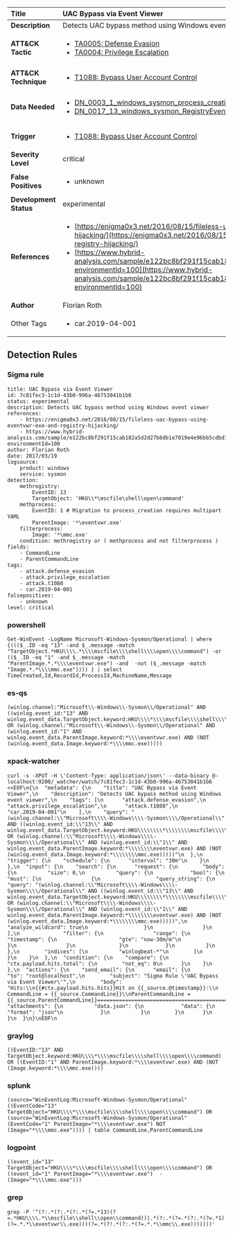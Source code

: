 | Title                    | UAC Bypass via Event Viewer       |
|:-------------------------|:------------------|
| **Description**          | Detects UAC bypass method using Windows event viewer |
| **ATT&amp;CK Tactic**    |  <ul><li>[TA0005: Defense Evasion](https://attack.mitre.org/tactics/TA0005)</li><li>[TA0004: Privilege Escalation](https://attack.mitre.org/tactics/TA0004)</li></ul>  |
| **ATT&amp;CK Technique** | <ul><li>[T1088: Bypass User Account Control](https://attack.mitre.org/techniques/T1088)</li></ul>  |
| **Data Needed**          | <ul><li>[DN_0003_1_windows_sysmon_process_creation](../Data_Needed/DN_0003_1_windows_sysmon_process_creation.md)</li><li>[DN_0017_13_windows_sysmon_RegistryEvent](../Data_Needed/DN_0017_13_windows_sysmon_RegistryEvent.md)</li></ul>  |
| **Trigger**              | <ul><li>[T1088: Bypass User Account Control](../Triggers/T1088.md)</li></ul>  |
| **Severity Level**       | critical |
| **False Positives**      | <ul><li>unknown</li></ul>  |
| **Development Status**   | experimental |
| **References**           | <ul><li>[https://enigma0x3.net/2016/08/15/fileless-uac-bypass-using-eventvwr-exe-and-registry-hijacking/](https://enigma0x3.net/2016/08/15/fileless-uac-bypass-using-eventvwr-exe-and-registry-hijacking/)</li><li>[https://www.hybrid-analysis.com/sample/e122bc8bf291f15cab182a5d2d27b8db1e7019e4e96bb5cdbd1dfe7446f3f51f?environmentId=100](https://www.hybrid-analysis.com/sample/e122bc8bf291f15cab182a5d2d27b8db1e7019e4e96bb5cdbd1dfe7446f3f51f?environmentId=100)</li></ul>  |
| **Author**               | Florian Roth |
| Other Tags           | <ul><li>car.2019-04-001</li></ul> | 

## Detection Rules

### Sigma rule

```
title: UAC Bypass via Event Viewer
id: 7c81fec3-1c1d-43b0-996a-46753041b1b6
status: experimental
description: Detects UAC bypass method using Windows event viewer
references:
    - https://enigma0x3.net/2016/08/15/fileless-uac-bypass-using-eventvwr-exe-and-registry-hijacking/
    - https://www.hybrid-analysis.com/sample/e122bc8bf291f15cab182a5d2d27b8db1e7019e4e96bb5cdbd1dfe7446f3f51f?environmentId=100
author: Florian Roth
date: 2017/03/19
logsource:
    product: windows
    service: sysmon
detection:
    methregistry:
        EventID: 13
        TargetObject: 'HKU\\*\mscfile\shell\open\command'
    methprocess:
        EventID: 1 # Migration to process_creation requires multipart YAML
        ParentImage: '*\eventvwr.exe'
    filterprocess:
        Image: '*\mmc.exe'
    condition: methregistry or ( methprocess and not filterprocess )
fields:
    - CommandLine
    - ParentCommandLine
tags:
    - attack.defense_evasion
    - attack.privilege_escalation
    - attack.t1088
    - car.2019-04-001
falsepositives:
    - unknown
level: critical

```





### powershell
    
```
Get-WinEvent -LogName Microsoft-Windows-Sysmon/Operational | where {((($_.ID -eq "13" -and $_.message -match "TargetObject.*HKU\\\\.*\\\\mscfile\\\\shell\\\\open\\\\command") -or (($_.ID -eq "1" -and $_.message -match "ParentImage.*.*\\\\eventvwr.exe") -and  -not ($_.message -match "Image.*.*\\\\mmc.exe")))) } | select TimeCreated,Id,RecordId,ProcessId,MachineName,Message
```


### es-qs
    
```
(winlog.channel:"Microsoft\\-Windows\\-Sysmon\\/Operational" AND ((winlog.event_id:"13" AND winlog.event_data.TargetObject.keyword:HKU\\\\*\\\\mscfile\\\\shell\\\\open\\\\command) OR (winlog.channel:"Microsoft\\-Windows\\-Sysmon\\/Operational" AND (winlog.event_id:"1" AND winlog.event_data.ParentImage.keyword:*\\\\eventvwr.exe) AND (NOT (winlog.event_data.Image.keyword:*\\\\mmc.exe)))))
```


### xpack-watcher
    
```
curl -s -XPUT -H \'Content-Type: application/json\' --data-binary @- localhost:9200/_watcher/watch/7c81fec3-1c1d-43b0-996a-46753041b1b6 <<EOF\n{\n  "metadata": {\n    "title": "UAC Bypass via Event Viewer",\n    "description": "Detects UAC bypass method using Windows event viewer",\n    "tags": [\n      "attack.defense_evasion",\n      "attack.privilege_escalation",\n      "attack.t1088",\n      "car.2019-04-001"\n    ],\n    "query": "(winlog.channel:\\"Microsoft\\\\-Windows\\\\-Sysmon\\\\/Operational\\" AND ((winlog.event_id:\\"13\\" AND winlog.event_data.TargetObject.keyword:HKU\\\\\\\\*\\\\\\\\mscfile\\\\\\\\shell\\\\\\\\open\\\\\\\\command) OR (winlog.channel:\\"Microsoft\\\\-Windows\\\\-Sysmon\\\\/Operational\\" AND (winlog.event_id:\\"1\\" AND winlog.event_data.ParentImage.keyword:*\\\\\\\\eventvwr.exe) AND (NOT (winlog.event_data.Image.keyword:*\\\\\\\\mmc.exe)))))"\n  },\n  "trigger": {\n    "schedule": {\n      "interval": "30m"\n    }\n  },\n  "input": {\n    "search": {\n      "request": {\n        "body": {\n          "size": 0,\n          "query": {\n            "bool": {\n              "must": [\n                {\n                  "query_string": {\n                    "query": "(winlog.channel:\\"Microsoft\\\\-Windows\\\\-Sysmon\\\\/Operational\\" AND ((winlog.event_id:\\"13\\" AND winlog.event_data.TargetObject.keyword:HKU\\\\\\\\*\\\\\\\\mscfile\\\\\\\\shell\\\\\\\\open\\\\\\\\command) OR (winlog.channel:\\"Microsoft\\\\-Windows\\\\-Sysmon\\\\/Operational\\" AND (winlog.event_id:\\"1\\" AND winlog.event_data.ParentImage.keyword:*\\\\\\\\eventvwr.exe) AND (NOT (winlog.event_data.Image.keyword:*\\\\\\\\mmc.exe)))))",\n                    "analyze_wildcard": true\n                  }\n                }\n              ],\n              "filter": {\n                "range": {\n                  "timestamp": {\n                    "gte": "now-30m/m"\n                  }\n                }\n              }\n            }\n          }\n        },\n        "indices": [\n          "winlogbeat-*"\n        ]\n      }\n    }\n  },\n  "condition": {\n    "compare": {\n      "ctx.payload.hits.total": {\n        "not_eq": 0\n      }\n    }\n  },\n  "actions": {\n    "send_email": {\n      "email": {\n        "to": "root@localhost",\n        "subject": "Sigma Rule \'UAC Bypass via Event Viewer\'",\n        "body": "Hits:\\n{{#ctx.payload.hits.hits}}Hit on {{_source.@timestamp}}:\\n      CommandLine = {{_source.CommandLine}}\\nParentCommandLine = {{_source.ParentCommandLine}}================================================================================\\n{{/ctx.payload.hits.hits}}",\n        "attachments": {\n          "data.json": {\n            "data": {\n              "format": "json"\n            }\n          }\n        }\n      }\n    }\n  }\n}\nEOF\n
```


### graylog
    
```
((EventID:"13" AND TargetObject.keyword:HKU\\\\*\\\\mscfile\\\\shell\\\\open\\\\command) OR ((EventID:"1" AND ParentImage.keyword:*\\\\eventvwr.exe) AND (NOT (Image.keyword:*\\\\mmc.exe))))
```


### splunk
    
```
(source="WinEventLog:Microsoft-Windows-Sysmon/Operational" ((EventCode="13" TargetObject="HKU\\\\*\\\\mscfile\\\\shell\\\\open\\\\command") OR (source="WinEventLog:Microsoft-Windows-Sysmon/Operational" (EventCode="1" ParentImage="*\\\\eventvwr.exe") NOT (Image="*\\\\mmc.exe")))) | table CommandLine,ParentCommandLine
```


### logpoint
    
```
((event_id="13" TargetObject="HKU\\\\*\\\\mscfile\\\\shell\\\\open\\\\command") OR ((event_id="1" ParentImage="*\\\\eventvwr.exe")  -(Image="*\\\\mmc.exe")))
```


### grep
    
```
grep -P '^(?:.*(?:.*(?:.*(?=.*13)(?=.*HKU\\\\.*\\mscfile\\shell\\open\\command))|.*(?:.*(?=.*(?:.*(?=.*1)(?=.*.*\\eventvwr\\.exe)))(?=.*(?!.*(?:.*(?=.*.*\\mmc\\.exe)))))))'
```




